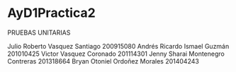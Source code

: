 # AyD1Practica2
PRUEBAS UNITARIAS

Julio Roberto Vasquez Santiago 200915080 
Andrés Ricardo Ismael Guzmán 201010425 
Victor Vasquez Coronado 201114301 
Jenny Sharai Montenegro Contreras 201318664 
Bryan Otoniel Ordoñez Morales 201404243
